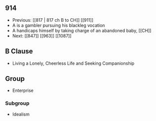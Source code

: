 ## 914
- Previous: [[817 | 817 ch B to CH]] [[911]] 
- A is a gambler pursuing his blackleg vocation
- A handicaps himself by taking charge of an abandoned baby, [[CH]]
- Next: [[847]] [[963]] [[1087]] 

## B Clause
- Living a Lonely, Cheerless Life and Seeking Companionship

## Group
- Enterprise

### Subgroup
- Idealism

